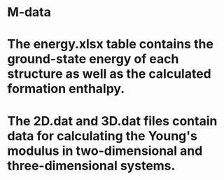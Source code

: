 # M-data
# The energy.xlsx table contains the ground-state energy of each structure as well as the calculated formation enthalpy.
# The 2D.dat and 3D.dat files contain data for calculating the Young's modulus in two-dimensional and three-dimensional systems.
